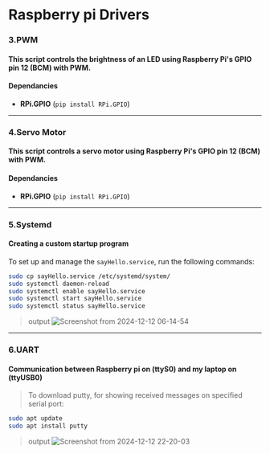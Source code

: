# Raspberry pi Drivers

### 3.PWM
#### This script controls the **brightness of an LED** using Raspberry Pi's **GPIO pin 12** (BCM) with **PWM**.
#### Dependancies
- **RPi.GPIO** (`pip install RPi.GPIO`)  

---

### 4.Servo Motor

#### This script controls a **servo motor** using Raspberry Pi's **GPIO pin 12** (BCM) with **PWM**.

#### Dependancies
- **RPi.GPIO** (`pip install RPi.GPIO`)  

---

### 5.Systemd

#### Creating a custom startup program

To set up and manage the `sayHello.service`, run the following commands:
```bash
sudo cp sayHello.service /etc/systemd/system/
sudo systemctl daemon-reload
sudo systemctl enable sayHello.service
sudo systemctl start sayHello.service
sudo systemctl status sayHello.service
```

> output
![Screenshot from 2024-12-12 06-14-54](https://github.com/user-attachments/assets/225df062-6443-411f-93d0-a59247b6779c)

---

### 6.UART

#### Communication between Raspberry pi on (ttyS0) and my laptop on (ttyUSB0)

> To download putty, for showing received messages on specified serial port:
```bash
sudo apt update
sudo apt install putty
```

> output
![Screenshot from 2024-12-12 22-20-03](https://github.com/user-attachments/assets/ce1e1936-f403-4878-b082-764b1779c010)
